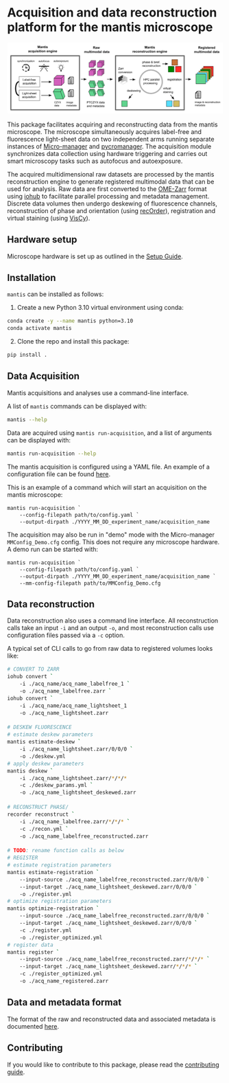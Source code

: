 # Acquisition and data reconstruction platform for the mantis microscope

![acquisition and reconstruction schematic](docs/figure_3a.png)

This package facilitates acquiring and reconstructing data from the mantis microscope. The microscope simultaneously acquires label-free and fluorescence light-sheet data on two independent arms running separate instances of [Micro-manager](https://micro-manager.org/) and [pycromanager](https://pycro-manager.readthedocs.io/). The acquisition module synchronizes data collection using hardware triggering and carries out smart microscopy tasks such as autofocus and autoexposure.

The acquired multidimensional raw datasets are processed by the mantis reconstruction engine to generate registered multimodal data that can be used for analysis. Raw data are first converted to the [OME-Zarr](https://ngff.openmicroscopy.org/) format using [iohub](https://github.com/czbiohub-sf/iohub) to facilitate parallel processing and metadata management. Discrete data volumes then undergo deskewing of fluorescence channels, reconstruction of phase and orientation (using [recOrder](https://github.com/mehta-lab/recOrder)), registration and virtual staining (using [VisCy](https://github.com/mehta-lab/viscy)).

## Hardware setup

Microscope hardware is set up as outlined in the [Setup Guide](docs/setup_guide.md).

## Installation

`mantis` can be installed as follows:

1. Create a new Python 3.10 virtual environment using conda:

```sh
conda create -y --name mantis python=3.10
conda activate mantis
```

2. Clone the repo and install this package:

```sh
pip install .
```

## Data Acquisition

Mantis acquisitions and analyses use a command-line interface.

A list of `mantis` commands can be displayed with:
```sh
mantis --help
```

Data are acquired using `mantis run-acquisition`, and a list of arguments can be displayed with:

```sh
mantis run-acquisition --help
```

The mantis acquisition is configured using a YAML file. An example of a configuration file can be found [here](mantis/acquisition/settings/example_acquisition_settings.yaml).

This is an example of a command which will start an acquisition on the mantis microscope:

```pwsh
mantis run-acquisition `
    --config-filepath path/to/config.yaml `
    --output-dirpath ./YYYY_MM_DD_experiment_name/acquisition_name
```

The acquisition may also be run in "demo" mode with the Micro-manager `MMConfig_Demo.cfg` config. This does not require any microscope hardware. A demo run can be started with:

```pwsh
mantis run-acquisition `
    --config-filepath path/to/config.yaml `
    --output-dirpath ./YYYY_MM_DD_experiment_name/acquisition_name `
    --mm-config-filepath path/to/MMConfig_Demo.cfg
```

## Data reconstruction

Data reconstruction also uses a command line interface. All reconstruction calls take an input `-i` and an output `-o`, and most reconstruction calls use configuration files passed via a `-c` option.

A typical set of CLI calls to go from raw data to registered volumes looks like:

```sh
# CONVERT TO ZARR
iohub convert `
    -i ./acq_name/acq_name_labelfree_1 `
    -o ./acq_name_labelfree.zarr `
iohub convert `
    -i ./acq_name/acq_name_lightsheet_1
    -o ./acq_name_lightsheet.zarr

# DESKEW FLUORESCENCE
# estimate deskew parameters
mantis estimate-deskew `
    -i ./acq_name_lightsheet.zarr/0/0/0 `
    -o ./deskew.yml
# apply deskew parameters
mantis deskew `
    -i ./acq_name_lightsheet.zarr/*/*/*
    -c ./deskew_params.yml `
    -o ./acq_name_lightsheet_deskewed.zarr

# RECONSTRUCT PHASE/
recorder reconstruct `
    -i ./acq_name_labelfree.zarr/*/*/* `
    -c ./recon.yml `
    -o ./acq_name_labelfree_reconstructed.zarr

# TODO: rename function calls as below
# REGISTER
# estimate registration parameters
mantis estimate-registration `
    --input-source ./acq_name_labelfree_reconstructed.zarr/0/0/0 `
    --input-target ./acq_name_lightsheet_deskewed.zarr/0/0/0 `
    -o ./register.yml
# optimize registration parameters
mantis optimize-registration `
    --input-source ./acq_name_labelfree_reconstructed.zarr/0/0/0 `
    --input-target ./acq_name_lightsheet_deskewed.zarr/0/0/0 `
    -c ./register.yml
    -o ./register_optimized.yml
# register data
mantis register `
    --input-source ./acq_name_labelfree_reconstructed.zarr/*/*/* `
    --input-target ./acq_name_lightsheet_deskewed.zarr/*/*/* `
    -c ./register_optimized.yml
    -o ./acq_name_registered.zarr
```

## Data and metadata format

The format of the raw and reconstructed data and associated metadata is documented [here](/docs/data_structure.md).

## Contributing

If you would like to contribute to this package, please read the [contributing guide](CONTRIBUTING.md).
